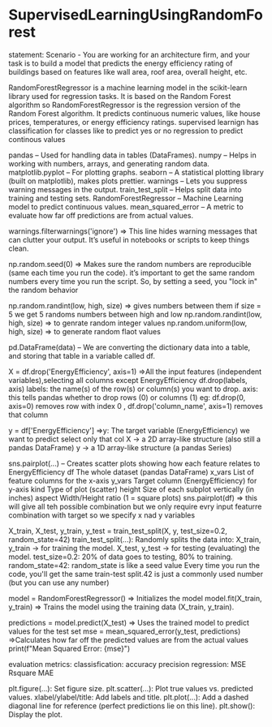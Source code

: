 # SupervisedLearningUsingRandomForest
statement: Scenario - You are working for an architecture firm, and your task is to build a model that predicts the energy efficiency rating of buildings based on features like wall area, roof area, overall height, etc.

RandomForestRegressor is a machine learning model in the scikit-learn library used for regression tasks.
It is based on the Random Forest algorithm so RandomForestRegressor is the regression version of the Random Forest algorithm. It predicts continuous numeric values, like house prices, temperatures, or energy efficiency ratings. supervised learnign has classification for classes like to predict yes or no regression to predict continous values

pandas – Used for handling data in tables (DataFrames).
numpy – Helps in working with numbers, arrays, and generating random data.
matplotlib.pyplot – For plotting graphs.
seaborn – A statistical plotting library (built on matplotlib), makes plots prettier.
warnings – Lets you suppress warning messages in the output.
train_test_split – Helps split data into training and testing sets.
RandomForestRegressor – Machine Learning model to predict continuous values.
mean_squared_error – A metric to evaluate how far off predictions are from actual values.

warnings.filterwarnings('ignore') => This line hides warning messages that can clutter your output. It’s useful in notebooks or scripts to keep things clean.

np.random.seed(0) => Makes sure the random numbers are reproducible (same each time you run the code).
it’s important to get the same random numbers every time you run the script.
So, by setting a seed, you "lock in" the random behavior

np.random.randint(low, high, size) => gives numbers between them if size = 5 we get 5 randoms numbers between high and low
np.random.randint(low, high, size) => to genrate random integer values
np.random.uniform(low, high, size) => to generate random flaot values

pd.DataFrame(data) – We are converting the dictionary data into a table, and storing that table in a variable called df.

X = df.drop('EnergyEfficiency', axis=1) =>All the input features (independent variables),selecting all columns except EnergyEfficiency
df.drop(labels, axis)
labels: the name(s) of the row(s) or column(s) you want to drop.
axis: this tells pandas whether to drop rows (0) or columns (1)
eg:  df.drop(0, axis=0) removes row with index 0 , df.drop('column_name', axis=1) removes that column

y = df['EnergyEfficiency'] =>y: The target variable (EnergyEfficiency) we want to predict select only that col
X → a 2D array-like structure (also still a pandas DataFrame)
y → a 1D array-like structure (a pandas Series)

sns.pairplot(...) – Creates scatter plots showing how each feature relates to EnergyEfficiency
df	The whole dataset (pandas DataFrame)
x_vars	List of feature columns for the x-axis
y_vars	Target column (EnergyEfficiency) for y-axis
kind	Type of plot (scatter)
height	Size of each subplot vertically (in inches)
aspect	Width/Height ratio (1 = square plots)
sns.pairplot(df) => this will give all teh possible combination but we only require evry input featurre combination with target so we specify x nad y variables

X_train, X_test, y_train, y_test = train_test_split(X, y, test_size=0.2, random_state=42)
train_test_split(...): Randomly splits the data into:
X_train, y_train → for training the model.
X_test, y_test → for testing (evaluating) the model.
test_size=0.2: 20% of data goes to testing, 80% to training.
random_state=42: random_state is like a seed value Every time you run the code, you'll get the same train-test split.42 is just a commonly used number (but you can use any number)

model = RandomForestRegressor() => Initializes the model
model.fit(X_train, y_train) =>  Trains the model using the training data (X_train, y_train).

predictions = model.predict(X_test) => Uses the trained model to predict values for the test set
mse = mean_squared_error(y_test, predictions) =>Calculates how far off the predicted values are from the actual values
print(f"Mean Squared Error: {mse}")

evaluation metrics:
classisfication: accuracy precision 
regression: MSE Rsquare MAE

plt.figure(...): Set figure size.
plt.scatter(...): Plot true values vs. predicted values.
xlabel/ylabel/title: Add labels and title.
plt.plot(...): Add a dashed diagonal line for reference (perfect predictions lie on this line).
plt.show(): Display the plot.













